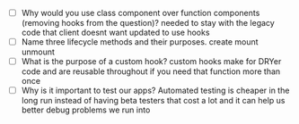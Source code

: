 - [ ] Why would you use class component over function components (removing hooks from the question)?
needed to stay with the legacy code that client doesnt want updated to use hooks
- [ ] Name three lifecycle methods and their purposes.
create mount unmount
- [ ] What is the purpose of a custom hook?
custom hooks make for DRYer code and are reusable throughout if you need that function more than once
- [ ] Why is it important to test our apps?
Automated testing is cheaper in the long run instead of having beta testers that cost a lot and it can help us better debug problems we run into